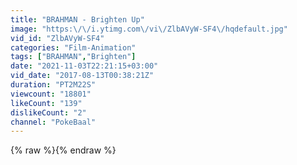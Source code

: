 ```yaml
---
title: "BRAHMAN - Brighten Up"
image: "https:\/\/i.ytimg.com\/vi\/ZlbAVyW-SF4\/hqdefault.jpg"
vid_id: "ZlbAVyW-SF4"
categories: "Film-Animation"
tags: ["BRAHMAN","Brighten"]
date: "2021-11-03T22:21:15+03:00"
vid_date: "2017-08-13T00:38:21Z"
duration: "PT2M22S"
viewcount: "18801"
likeCount: "139"
dislikeCount: "2"
channel: "PokeBaal"
---
```

{% raw %}{% endraw %}
